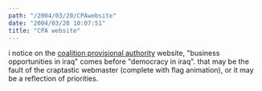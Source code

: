 ```yaml
---
path: "/2004/03/20/CPAwebsite" 
date: "2004/03/20 10:07:51" 
title: "CPA website" 
---
```

i notice on the <a href="http://cpa-iraq.org/">coalition provisional authority</a> website, "business opportunities in iraq" comes before "democracy in iraq". that may be the fault of the craptastic webmaster (complete with flag animation), or it may be a reflection of priorities.
